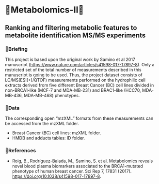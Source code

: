 # 🧬Metabolomics-II🧬
## Ranking and filtering metabolic features to metabolite identification MS/MS experiments
### 📝Briefing
This project is based upon the original work by Samino et al 2017 manuscript (https://www.nature.com/articles/s41598-017-17897-8). Only a restricted set of the total number of measurements described in this manuscript is going to be used. Thus, the project dataset consists of LC/MS(ESI(+)/QTOF) measurements performed on the hydrophilic cell extracts derived from five different Breast Cancer (BC) cell lines divided in non-BRCA1-like (MCF-7 and MDA-MB-231) and BRAC1-like (HCC70, MDA-MB-436, MDA-MB-468) phenotypes. 
### 💾Data
The corresponding open “mzXML” formats from these measurements can be accessed from the mzXML folder. 
- Breast Cancer (BC) cell lines: mzXML folder.
- HMDB and adducts tables: ID folder.
### 📑References
- Roig, B., Rodríguez-Balada, M., Samino, S. et al. Metabolomics reveals novel blood plasma biomarkers associated to the BRCA1-mutated phenotype of human breast cancer. Sci Rep 7, 17831 (2017). https://doi.org/10.1038/s41598-017-17897-8.
